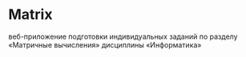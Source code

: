 # Matrix
веб-приложение подготовки индивидуальных заданий по разделу «Матричные вычисления» дисциплины «Информатика»
